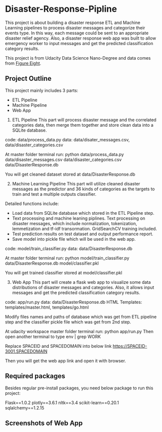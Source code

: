 # Disaster-Response-Pipline
This project is about building a disaster response ETL and Machine Learning
pipelines to process disaster messages and categorize their events type.
In this way, each message could be sent to an appropriate disaster relief agency.
Also, a disaster response web app was built to allow emergency worker to input
messages and get the predicted classification category results.

This project is from Udacity Data Science Nano-Degree and data comes from
[Figure Eight](https://www.figure-eight.com).


## Project Outline

This project mainly includes 3 parts:
* ETL Pipeline
* Machine Pipeline
* Web App

1. ETL Pipeline
This part will process disaster message and the correlated categories data,
then merge them together and store clean data into a SQLite database.

code: data/process_data.py
data: data/disater_messages.csv, data/disaster_categories.csv

At master folder terminal run:
python data/process_data.py data/disaster_messages.csv data/disaster_categories.csv data/DisasterResponse.db

You will get cleaned dataset stored at data/DisasterResponse.db

2. Machine Learning Pipeline
This part will utilize cleaned disaster messages as the predictor and 36 kinds
of categories as the targets to train and test a multiple outputs classifier.

Detailed functions include:
* Load data from SQLite database which stored in the ETL Pipeline step.
* Text processing and machine leaning piplines.
  Text processing on disaster messages, which include normalization, tokenization,
  lemmetization and tf-idf transormation.
  GridSearchCV training included.
* Test prediction results on test dataset and output performance report.
* Save model into pickle file which will be used in the web app.

code: model/train_classifier.py
data: data/DisasterResponse.db

At master folder terminal run:
python model/train_classifier.py data/DisasterResponse.db model/classifier.pkl

You will get trained classifier stored at model/classifier.pkl


3. Web App
This part will create a flask web app to visualize some data distributions of disaster
messages and categories. Also, it allows input messages and get the predicted
classification category results.  

code: app/run.py
data: data/DisasterResponse.db
HTML Templates: templates/master.html, templates/go.html

Modify files names and paths of database which was get from ETL pipeline step and the
classifier pickle file which was get from 2nd step.

At udacity workspace master folder terminal run:
python app/run.py
Then open another terminal to type env | grep WORK

Replace SPACEID and SPACEDOMAIN into below link
https://SPACEID-3001.SPACEDOMAIN

Then you will get the web app link and open it with browser.

## Required packages
Besides regular pre-install packages, you need below package to run this project:

Flask==1.0.2
plotly==3.6.1
nltk==3.4
scikit-learn==0.20.1
sqlalchemy==1.2.15


## Screenshots of Web App

